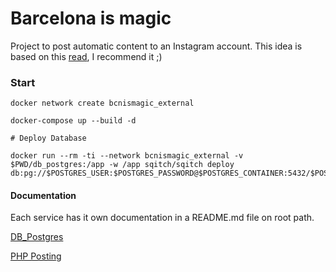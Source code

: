 # Barcelona is magic
Project to post automatic content to an Instagram account.
This idea is based on this [read](https://medium.com/@chrisbuetti/how-i-eat-for-free-in-nyc-using-python-automation-artificial-intelligence-and-instagram-a5ed8a1e2a10), I recommend it ;)

### Start

    docker network create bcnismagic_external
    
    docker-compose up --build -d
    
    # Deploy Database

    docker run --rm -ti --network bcnismagic_external -v $PWD/db_postgres:/app -w /app sqitch/sqitch deploy db:pg://$POSTGRES_USER:$POSTGRES_PASSWORD@$POSTGRES_CONTAINER:5432/$POSTGRES_DB

#### Documentation
Each service has it own documentation in a README.md file on root path.

[DB_Postgres](/db_postgres/README.md)

[PHP Posting](/php_posting/README.md)
